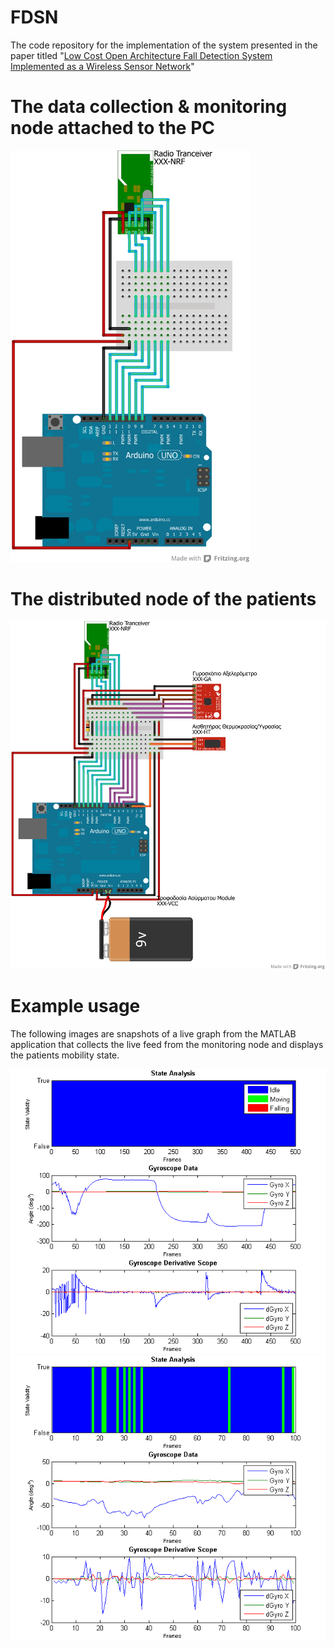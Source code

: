 # FDSN
The code repository for the implementation of the system presented in the paper titled "[Low Cost Open Architecture Fall Detection System Implemented as a Wireless Sensor Network](https://www.researchgate.net/publication/309736307_Systema_Chamelou_Kostous_Anoichtes_Architektonikes_gia_Anichneuse_Ptoseon_Ylopoiemeno_me_Asyrmato_Diktyo_Aistheteron_Low_Cost_Open_Architecture_Fall_Detection_System_Implemented_as_a_Wireless_Sensor_N)"

# The data collection & monitoring node attached to the PC
<img src="https://github.com/egk696/DPSS/blob/master/ArduinoMainModuleBoard.png" width="384"/>

# The distributed node of the patients
<img src="https://github.com/egk696/DPSS/blob/master/ArduinoSensorModuleBoard.png" width="768"/>

# Example usage
The following images are snapshots of a live graph from the MATLAB application that collects the live feed from the monitoring node and displays the patients mobility state.

<img src="https://github.com/egk696/DPSS/blob/master/Idle_detection.png" width="768"/>

<img src="https://github.com/egk696/DPSS/blob/master/Walking_detection.png" width="768"/>
